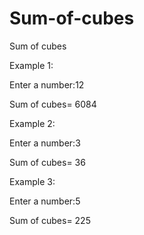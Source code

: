 # Sum-of-cubes
Sum of cubes

Example 1:

Enter a number:12

Sum of cubes= 6084

Example 2:

Enter a number:3

Sum of cubes= 36

Example 3:

Enter a number:5

Sum of cubes= 225



